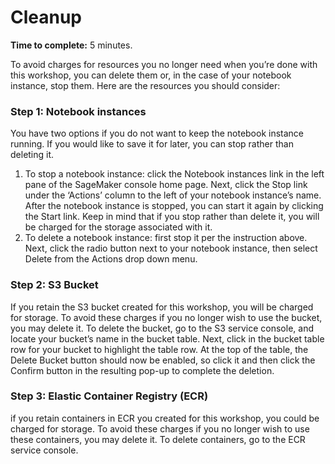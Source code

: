 # Cleanup

**Time to complete:** 5 minutes.

To avoid charges for resources you no longer need when you’re done with this workshop, you can delete them or, in the case of your notebook instance, stop them. Here are the resources you should consider:

### Step 1: Notebook instances

You have two options if you do not want to keep the notebook instance running. If you would like to save it for later, you can stop rather than deleting it.

1. To stop a notebook instance: click the Notebook instances link in the left pane of the SageMaker console home page. Next, click the Stop link under the ‘Actions’ column to the left of your notebook instance’s name. After the notebook instance is stopped, you can start it again by clicking the Start link. Keep in mind that if you stop rather than delete it, you will be charged for the storage associated with it.
1. To delete a notebook instance: first stop it per the instruction above. Next, click the radio button next to your notebook instance, then select Delete from the Actions drop down menu.

### Step 2: S3 Bucket

If you retain the S3 bucket created for this workshop, you will be charged for storage. To avoid these charges if you no longer wish to use the bucket, you may delete it. To delete the bucket, go to the S3 service console, and locate your bucket’s name in the bucket table. Next, click in the bucket table row for your bucket to highlight the table row. At the top of the table, the Delete Bucket button should now be enabled, so click it and then click the Confirm button in the resulting pop-up to complete the deletion.

### Step 3: Elastic Container Registry (ECR)

if you retain containers in ECR you created for this workshop, you could be charged for storage. To avoid these charges if you no longer wish to use these containers, you may delete it. To delete containers, go to the ECR service console.
